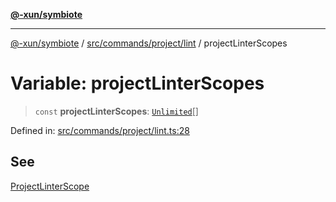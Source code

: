 [**@-xun/symbiote**](../../../../../README.md)

***

[@-xun/symbiote](../../../../../README.md) / [src/commands/project/lint](../README.md) / projectLinterScopes

# Variable: projectLinterScopes

> `const` **projectLinterScopes**: [`Unlimited`](../../../../configure/enumerations/UnlimitedGlobalScope.md#unlimited)[]

Defined in: [src/commands/project/lint.ts:28](https://github.com/Xunnamius/symbiote/blob/a0fabf117a4e10cf68aa181dc5bfba0344eaceea/src/commands/project/lint.ts#L28)

## See

[ProjectLinterScope](../../../../configure/enumerations/UnlimitedGlobalScope.md)
